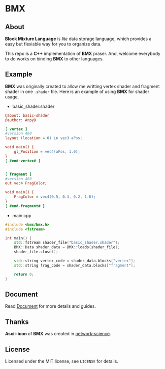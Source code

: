 # BMX
## About
**Block Mixture Language** is *lite* data storage language, which provides a easy but flexiable way for you to organize data.

This repo is a **C++** implementation of **BMX** praser. And, welcome everybody to do works on binding **BMX** to other languages.

## Example
**BMX** was originally created to allow me writting vertex shader and fragment shader in one `.shader` file. Here is an example of using **BMX** for shader usage.

- basic_shader.shader

```ini
@about: basic-shader
@author: AnpyD

[ vertex ]
#version 460
layout (location = 0) in vec3 aPos;

void main() {
    gl_Position = vec4(aPos, 1.0);
}
[ #end-vertex# ]


[ fragment ]
#version 460
out vec4 FragColor;

void main() {
    FragColor = vec4(0.5, 0.3, 0.2, 1.0);
}
[ #end-fragment# ]
```

- main.cpp
```cpp
#include <bmx/bmx.h>
#include <fstream>

int main() {
    std::fstream shader_file("basic_shader.shader");
    BMX::Data shader_data = BMX::loads(shader_file);
    shader_file.close();

    std::string vertex_code = shader_data.blocks["vertex"];
    std::string frag_code = shader_data.blocks["fragment"];

    return 0;
}
```

## Document
Read [Document](https://github.com/AnpyDX/BMX/blob/main/document.md) for more details and guides.

## Thanks
**Ascii-icon** of **BMX** was created in [network-science](http://www.network-science.de/ascii/).

## License
Licensed under the MIT license, see `LICENSE` for details.

